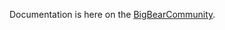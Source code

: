 Documentation is here on the [BigBearCommunity](https://community.bigbeartechworld.com/t/pocketbase-is-on-bigbeardockerimages/28).
